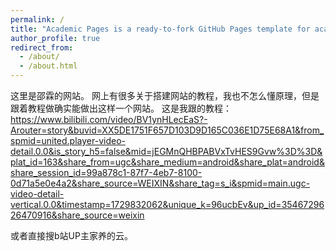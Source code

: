 ```yaml
---
permalink: /
title: "Academic Pages is a ready-to-fork GitHub Pages template for academic personal websites"
author_profile: true
redirect_from: 
  - /about/
  - /about.html
---
```


这里是邵霖的网站。
网上有很多关于搭建网站的教程，我也不怎么懂原理，但是跟着教程做确实能做出这样一个网站。
这是我跟的教程：https://www.bilibili.com/video/BV1ynHLecEaS?-Arouter=story&buvid=XX5DE1751F657D103D9D165C036E1D75E68A1&from_spmid=united.player-video-detail.0.0&is_story_h5=false&mid=jEGMnQHBPABVxTvHES9Gvw%3D%3D&plat_id=163&share_from=ugc&share_medium=android&share_plat=android&share_session_id=99a878c1-87f7-4eb7-8100-0d71a5e0e4a2&share_source=WEIXIN&share_tag=s_i&spmid=main.ugc-video-detail-vertical.0.0&timestamp=1729832062&unique_k=96ucbEv&up_id=3546729626470916&share_source=weixin

或者直接搜b站UP主家养的云。
